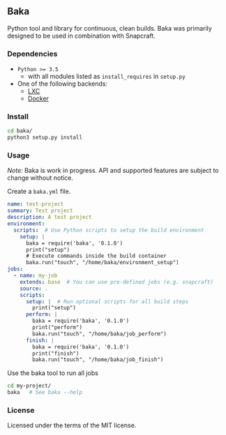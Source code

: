 ## Baka

Python tool and library for continuous, clean builds.
Baka was primarily designed to be used in combination with Snapcraft.

### Dependencies

* `Python >= 3.5`
    * with all modules listed as `install_requires` in `setup.py`
* One of the following backends:
    * [LXC](https://linuxcontainers.org/)
    * [Docker](https://www.docker.com/)

### Install
```sh
cd baka/
python3 setup.py install
```

### Usage

*Note:* Baka is work in progress. API and supported features are subject to change without notice.

Create a `baka.yml` file.
```yaml
name: test-project
summary: Test project
description: A test project
environment:
  scripts:  # Use Python scripts to setup the build environment
    setup: |
      baka = require('baka', '0.1.0')
      print("setup")
      # Execute commands inside the build container
      baka.run("touch", "/home/baka/environment_setup")
jobs:
  - name: my-job
    extends: base  # You can use pre-defined jobs (e.g. snapcraft)
    source: .
    scripts:
      setup: |  # Run optional scripts for all build steps
        print("setup")
      perform: |
        baka = require('baka', '0.1.0')
        print("perform")
        baka.run("touch", "/home/baka/job_perform")
      finish: |
        baka = require('baka', '0.1.0')
        print("finish")
        baka.run("touch", "/home/baka/job_finish")
```
Use the baka tool to run all jobs
```sh
cd my-project/
baka   # See baka --help
```

### License
Licensed under the terms of the MIT license.
